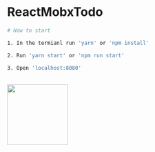 # ReactMobxTodo


```bash
# How to start

1. In the termianl run 'yarn' or 'npm install'

2. Run 'yarn start' or 'npm run start'

3. Open 'localhost:8080'
```

<br>

<img src="https://mobx.js.org/getting-started-assets/images/mobservable.png" style="width: 140px;"/>